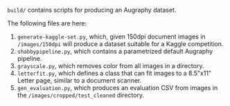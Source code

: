`build/` contains scripts for producing an Augraphy dataset.

The following files are here:
1. `generate-kaggle-set.py`, which, given 150dpi document images in `/images/150dpi` will produce a dataset suitable for a Kaggle competition.
2. `shabbypipeline.py`, which contains a parametrized default Augraphy pipeline.
3. `grayscale.py`, which removes color from all images in a directory.
4. `letterfit.py`, which defines a class that can fit images to a 8.5"x11" Letter page, similar to a document scanner.
5. `gen_evaluation.py`, which produces an evaluation CSV from images in the `/images/cropped/test_cleaned` directory.

